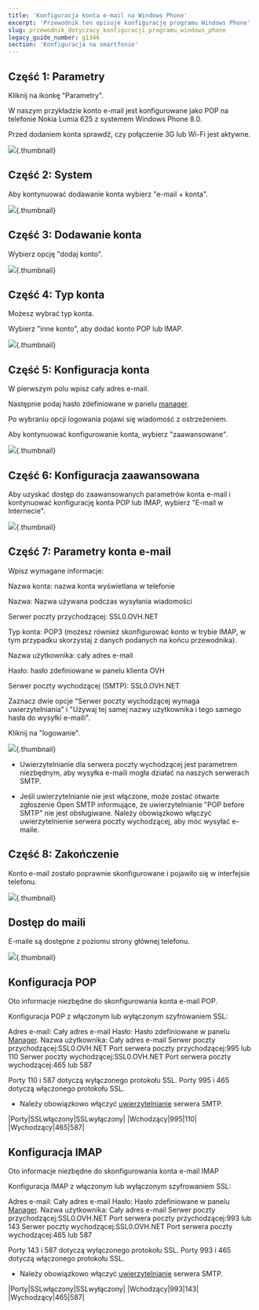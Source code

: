 ```yaml
---
title: 'Konfiguracja konta e-mail na Windows Phone'
excerpt: 'Przewodnik ten opisuje konfigurację programu Windows Phone'
slug: przewodnik_dotyczacy_konfiguracji_programu_windows_phone
legacy_guide_number: g1346
section: 'Konfiguracja na smartfonie'
---
```


## Część 1: Parametry
Kliknij na ikonkę "Parametry".

W naszym przykładzie konto e-mail jest konfigurowane jako POP na telefonie Nokia Lumia 625 z systemem Windows Phone 8.0.

Przed dodaniem konta sprawdź, czy połączenie 3G lub Wi-Fi jest aktywne.

![](images/img_1501.jpg){.thumbnail}


## Część 2: System
Aby kontynuować dodawanie konta wybierz "e-mail + konta".

![](images/img_1502.jpg){.thumbnail}


## Część 3: Dodawanie konta
Wybierz opcję "dodaj konto".

![](images/img_1503.jpg){.thumbnail}


## Część 4: Typ konta
Możesz wybrać typ konta.

Wybierz "inne konto", aby dodać konto POP lub IMAP.

![](images/img_1504.jpg){.thumbnail}


## Część 5: Konfiguracja konta
W pierwszym polu wpisz cały adres e-mail. 

Następnie podaj hasło zdefiniowane w panelu [manager](https://www.ovh.com/auth/?action=gotomanager).

Po wybraniu opcji logowania pojawi się wiadomość z ostrzeżeniem.

Aby kontynuować konfigurowanie konta, wybierz "zaawansowane".

![](images/img_1505.jpg){.thumbnail}


## Część 6: Konfiguracja zaawansowana
Aby uzyskać dostęp do zaawansowanych parametrów konta e-mail i kontynuować konfigurację konta POP lub IMAP, wybierz "E-mail w Internecie".

![](images/img_1506.jpg){.thumbnail}


## Część 7: Parametry konta e-mail
Wpisz wymagane informacje:


Nazwa konta: nazwa konta wyświetlana w telefonie

Nazwa: Nazwa używana podczas wysyłania wiadomości

Serwer poczty przychodzącej: SSL0.OVH.NET

Typ konta: POP3 (możesz również skonfigurować konto w trybie IMAP, w tym przypadku skorzystaj z danych podanych na końcu przewodnika).

Nazwa użytkownika: cały adres e-mail

Hasło: hasło zdefiniowane w panelu klienta OVH

Serwer poczty wychodzącej (SMTP): SSL0.OVH.NET

Zaznacz dwie opcje "Serwer poczty wychodzącej wymaga uwierzytelniania" i "Używaj tej samej nazwy użytkownika i tego samego hasła do wysyłki e-maili".

Kliknij na "logowanie".

![](images/img_2401.jpg){.thumbnail}

- Uwierzytelnianie dla serwera poczty wychodzącej jest parametrem niezbędnym, aby wysyłka e-maili mogła działać na naszych serwerach SMTP. 

- Jeśli uwierzytelnianie nie jest włączone, może zostać otwarte zgłoszenie Open SMTP informujące, że uwierzytelnianie "POP before SMTP" nie jest obsługiwane. Należy obowiązkowo włączyć uwierzytelnienie serwera poczty wychodzącej, aby móc wysyłać e-maile.




## Część 8: Zakończenie
Konto e-mail zostało poprawnie skonfigurowane i pojawiło się w interfejsie telefonu.

![](images/img_1508.jpg){.thumbnail}


## Dostęp do maili
E-maile są dostępne z poziomu strony głównej telefonu.

![](images/img_1509.jpg){.thumbnail}


## Konfiguracja POP
Oto informacje niezbędne do skonfigurowania konta e-mail POP.

Konfiguracja POP z włączonym lub wyłączonym szyfrowaniem SSL:

Adres e-mail: Cały adres e-mail
Hasło: Hasło zdefiniowane w panelu [Manager](https://www.ovh.com/auth/?action=gotomanager).
Nazwa użytkownika: Cały adres e-mail
Serwer poczty przychodzącej:SSL0.OVH.NET
Port serwera poczty przychodzącej:995 lub 110
Serwer poczty wychodzącej:SSL0.OVH.NET
Port serwera poczty wychodzącej:465 lub 587

Porty 110 i 587 dotyczą wyłączonego protokołu SSL.
Porty 995 i 465 dotyczą włączonego protokołu SSL.


- Należy obowiązkowo włączyć [uwierzytelnianie](#configuration_du_compte_e-mail_mutualise_sous_windows_phone_8_partie_7_parametres_du_compte_e-mail) serwera SMTP.


|Porty|SSLwłączony|SSLwyłączony|
|Wchodzący|995|110|
|Wychodzący|465|587|




## Konfiguracja IMAP
Oto informacje niezbędne do skonfigurowania konta e-mail IMAP

Konfiguracja IMAP z włączonym lub wyłączonym szyfrowaniem SSL:

Adres e-mail: Cały adres e-mail
Hasło: Hasło zdefiniowane w panelu [Manager](https://www.ovh.com/auth/?action=gotomanager).
Nazwa użytkownika: Cały adres e-mail
Serwer poczty przychodzącej:SSL0.OVH.NET
Port serwera poczty przychodzącej:993 lub 143
Serwer poczty wychodzącej:SSL0.OVH.NET
Port serwera poczty wychodzącej:465 lub 587

Porty 143 i 587 dotyczą wyłączonego protokołu SSL.
Porty 993 i 465 dotyczą włączonego protokołu SSL.


- Należy obowiązkowo włączyć [uwierzytelnianie](#configuration_du_compte_e-mail_mutualise_sous_windows_phone_8_partie_7_parametres_du_compte_e-mail) serwera SMTP.


|Porty|SSLwłączony|SSLwyłączony|
|Wchodzący|993|143|
|Wychodzący|465|587|



